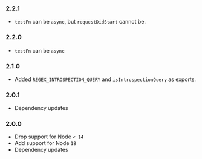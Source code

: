 ### 2.2.1

- `testFn` can be `async`, but `requestDidStart` cannot be.

### 2.2.0

- `testFn` can be `async`

### 2.1.0

- Added `REGEX_INTROSPECTION_QUERY` and `isIntrospectionQuery` as exports.

### 2.0.1

- Dependency updates

### 2.0.0

- Drop support for Node `< 14`
- Add support for Node `18`
- Dependency updates